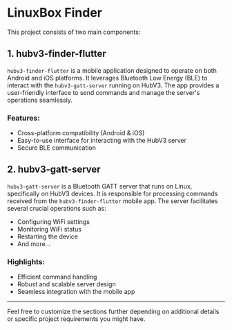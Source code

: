 # LinuxBox Finder

This project consists of two main components:

## 1. hubv3-finder-flutter

`hubv3-finder-flutter` is a mobile application designed to operate on both Android and iOS platforms. It leverages Bluetooth Low Energy (BLE) to interact with the `hubv3-gatt-server` running on HubV3. The app provides a user-friendly interface to send commands and manage the server's operations seamlessly.

### Features:
- Cross-platform compatibility (Android & iOS)
- Easy-to-use interface for interacting with the HubV3 server
- Secure BLE communication

## 2. hubv3-gatt-server

`hubv3-gatt-server` is a Bluetooth GATT server that runs on Linux, specifically on HubV3 devices. It is responsible for processing commands received from the `hubv3-finder-flutter` mobile app. The server facilitates several crucial operations such as:

- Configuring WiFi settings
- Monitoring WiFi status
- Restarting the device
- And more...

### Highlights:
- Efficient command handling
- Robust and scalable server design
- Seamless integration with the mobile app

---

Feel free to customize the sections further depending on additional details or specific project requirements you might have.




